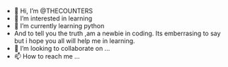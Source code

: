 - 👋 Hi, I’m @THECOUNTERS
- 👀 I’m interested in learning 
- 🌱 I’m currently learning python
- And to tell you the truth ,am a newbie in coding. Its emberrasing to say but i hope you all will help me in learning.
- 💞️ I’m looking to collaborate on ...
- 📫 How to reach me ...

<!---
THECOUNTERS/THECOUNTERS is a ✨ special ✨ repository because its `README.md` (this file) appears on your GitHub profile.
You can click the Preview link to take a look at your changes.
--->

